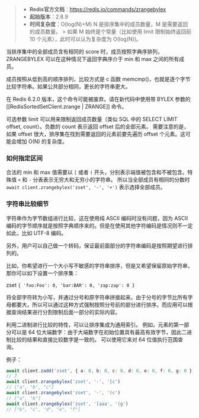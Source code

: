 > - **Redis官方文档**：https://redis.io/commands/zrangebylex
> - **起始版本**：2.8.9
> - **时间复杂度**：O(log(N)+M) N 是排序集中的成员数量，M 是需要返回的成员数量。
    > 如果 M 始终是个常量（比如使用 limit 限制始终返回前 10 个元素），此时可以认为复杂度为 O(log(N))。

当排序集中的全部成员含有相同的 score 时，成员按照字典序排列，ZRANGEBYLEX 可以在这种情况下返回字典序介于 min 和 max 之间的所有成员。

成员按照从低到高的顺序排列，比较方式是 c 函数 memcmp()，也就是逐个字节比较字符串。如果公共部分相同，更长的字符串更大。

在 Redis 6.2.0 版本，这个命令可能被废弃。请在新代码中使用带 BYLEX 参数的 [[RedisSortedSetClient.zrange | ZRANGE]] 命令。

可选参数 limit 可以用来限制返回成员数量（类似 SQL 中的 SELECT LIMIT offset, count）。负数的 count 表示返回 offset 后的全部元素。
需要注意的是，如果 offset 很大，排序集在找到需要返回的元素前要先遍历 offset 个元素。这可能会增加 O(N) 的复杂度。

### 如何指定区间

合法的 min 和 max 值需要以 `[` 或者 `(` 开头，分别表示端值被包含和不被包含。特殊值 `+` 和 `-` 分表表示无穷大和无穷小的字符串。
所以当全部成员有相同的分数时 `await client.zrangebylex('zset', '-', '+')` 表示选择全部成员。

### 字符串比较细节

字符串作为字节数组进行比较，这在使用纯 ASCII 编码时没有问题，因为 ASCII 编码的字节顺序就是按照字典顺序来的。但是在使用其他字符编码是情况则不一定如此，比如 UTF-8 编码。

另外，用户可以自己做一个转码，保证最前面部分的字符串编码是按照期望进行排列的。

比如，你希望进行一个大小写不敏感的字符串排序，但是又希望保留原始字符串，那你可以如下设置一个排序集：

zset `{ 'foo:Foo': 0, 'bar:BAR': 0, 'zap:zap': 0 }`

将全部字符转为小写，并通过分号和原字符串拼接起来。由于分号的字节比所有字母都要大，所以可以通过这种方式强制按照分号前的部分进行排序。而应用可以根据查询结果进行分割限制后面一部分的实际内容。

利用二进制进行比较的特性，可以让排序集成为通用索引。
例如，元素的第一部分可以是 64 位大端数字：由于大端数字在初始位置具有最高有效字节，因此二进制比较的结果和直接比较数字是一致的。
可以使用它来对 64 位值执行范围查询。

例子：

```typescript
await client.zadd('zset', { a: 0, b: 0, c: 0, d: 0, e: 0, f: 0, g: 0 })
// 7
await client.zrangebylex('zset', '-', '[c')
// ["a", "b", "c"]
await client.zrangebylex('zset', '-', '(c')
// ["a", "b"]
await client.zrangebylex('zset', '[aaa', '(g')
// ["b", "c", "d", "e", "f"]
```
